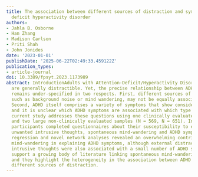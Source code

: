 ```yaml
---
title: The association between different sources of distraction and symptoms of attention
  deficit hyperactivity disorder
authors:
- Jahla B. Osborne
- Han Zhang
- Madison Carlson
- Priti Shah
- John Jonides
date: '2023-01-01'
publishDate: '2025-06-22T02:49:33.459122Z'
publication_types:
- article-journal
doi: 10.3389/fpsyt.2023.1173989
abstract: IntroductionAdults with Attention-Deficit/Hyperactivity Disorder (ADHD)
  are generally distractible. Yet, the precise relationship between ADHD and distractibility
  remains under-specified in two respects. First, different sources of distraction,
  such as background noise or mind wandering, may not be equally associated with ADHD.
  Second, ADHD itself comprises a variety of symptoms that show considerable heterogeneity
  and it is unclear which ADHD symptoms are associated with which type of distraction.MethodsThe
  current study addresses these questions using one clinically evaluated sample (N = 69)
  and two large non-clinically evaluated samples (N = 569, N = 651). In all samples,
  participants completed questionnaires about their susceptibility to external distraction,
  unwanted intrusive thoughts, spontaneous mind-wandering and ADHD symptomatology.ResultsTraditional
  regression and novel network analyses revealed an overwhelming contribution of spontaneous
  mind-wandering in explaining ADHD symptoms, although external distraction and unwanted
  intrusive thoughts were also associated with a small number of ADHD symptoms.DiscussionFindings
  support a growing body of literature linking spontaneous mind-wandering and ADHD,
  and they highlight the heterogeneity in the association between ADHD symptoms and
  different sources of distraction.
---
```

